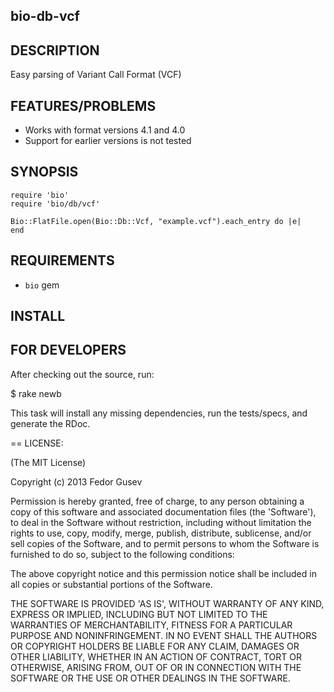 bio-db-vcf
----------

DESCRIPTION
-----------

Easy parsing of Variant Call Format (VCF)

FEATURES/PROBLEMS
-----------------

* Works with format versions 4.1 and 4.0
* Support for earlier versions is not tested

SYNOPSIS
--------

    require 'bio'
    require 'bio/db/vcf'

    Bio::FlatFile.open(Bio::Db::Vcf, "example.vcf").each_entry do |e|
    end

REQUIREMENTS
------------

* `bio` gem

INSTALL
-------

FOR DEVELOPERS
--------------

After checking out the source, run:

  $ rake newb

This task will install any missing dependencies, run the tests/specs,
and generate the RDoc.

== LICENSE:

(The MIT License)

Copyright (c) 2013 Fedor Gusev

Permission is hereby granted, free of charge, to any person obtaining
a copy of this software and associated documentation files (the
'Software'), to deal in the Software without restriction, including
without limitation the rights to use, copy, modify, merge, publish,
distribute, sublicense, and/or sell copies of the Software, and to
permit persons to whom the Software is furnished to do so, subject to
the following conditions:

The above copyright notice and this permission notice shall be
included in all copies or substantial portions of the Software.

THE SOFTWARE IS PROVIDED 'AS IS', WITHOUT WARRANTY OF ANY KIND,
EXPRESS OR IMPLIED, INCLUDING BUT NOT LIMITED TO THE WARRANTIES OF
MERCHANTABILITY, FITNESS FOR A PARTICULAR PURPOSE AND NONINFRINGEMENT.
IN NO EVENT SHALL THE AUTHORS OR COPYRIGHT HOLDERS BE LIABLE FOR ANY
CLAIM, DAMAGES OR OTHER LIABILITY, WHETHER IN AN ACTION OF CONTRACT,
TORT OR OTHERWISE, ARISING FROM, OUT OF OR IN CONNECTION WITH THE
SOFTWARE OR THE USE OR OTHER DEALINGS IN THE SOFTWARE.
